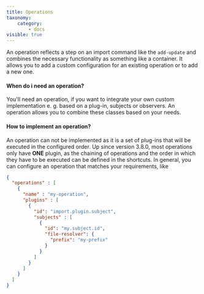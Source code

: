 ```yaml
---
title: Operations
taxonomy:
    category:
        - docs
visible: true
---
```


An operation reflects a step on an import command like the `add-update` and combines the necessary functionality as something like a container. It allows you to add a custom configuration for an existing operation or to add a new one. 

#### When do i need an operation?

You'll need an operation, if you want to integrate your own custom implementation e. g. based on a plug-in, subjects or observers. An operation allows you to combine these classes based on your needs.

#### How to implement an operation?

An operation can not be implemented as it is a set of plug-ins that will be executed in the configured order. Up since version 3.8.0, most operations only have **ONE** plugin, as the chaining of operations and the order in which they have to be executed can be defined in the shortcuts. In general, you can configure an operation that matches your requirements, like 

```json
{
  "operations" : [
    {
      "name" : "my-operation",
      "plugins" : [
        {
          "id": "import.plugin.subject",
          "subjects" : [
            {
              "id": "my.subject.id",
              "file-resolver": {
                "prefix": "my-prefix"
              }
            }
          ]    
        }
      ]
    }
  ]
}
```